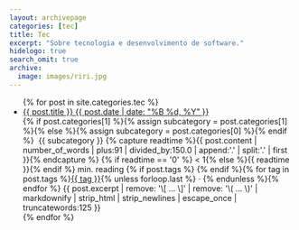 ```yaml
---
layout: archivepage
categories: [tec]
title: Tec
excerpt: "Sobre tecnologia e desenvolvimento de software."
hidelogo: true
search_omit: true
archive:
  image: images/riri.jpg
---
```

<ul class="post-list">
{% for post in site.categories.tec %}
  <li>
    <article>
		<a href="{{ post.url }}">{{ post.title }} <span class="entry-date"><time datetime="{{ post.date | date_to_xmlschema }}">{{ post.date | date: "%B %d, %Y" }}</time></span></a>
	</article>
    <footer>
      {% if post.categories[1] %}{% assign subcategory = post.categories[1] %}{% else %}{% assign subcategory = post.categories[0] %}{% endif %}
      <span title="{{ subcategory }} subcategory"><i class="fa fa-edit"></i>&nbsp;{{ subcategory }}</span>
      <span>{% capture readtime %}{{ post.content | number_of_words | plus:91 | divided_by:150.0 | append:'.' | split:'.' | first }}{% endcapture %}<i class="fa fa-clock-o"></i>&nbsp;{% if readtime == '0' %} &lt; 1{% else %}{{ readtime }}{% endif %} min. reading</span>
      <span>{% if post.tags %}<i class="fa fa-tags"></i>&nbsp;{% endif %}{% for tag in post.tags %}<a href="/tags/#{{ tag }}" title="Posts tagged {{ tag }}">{{ tag }}</a>{% unless forloop.last %}&nbsp;·&nbsp;{% endunless %}{% endfor %}</span>
      <span class="excerpt">{{ post.excerpt | remove: '\[ ... \]' | remove: '\( ... \)' | markdownify | strip_html | strip_newlines | escape_once | truncatewords:125 }}</span>
    </footer>
  </li>
{% endfor %}
</ul>
